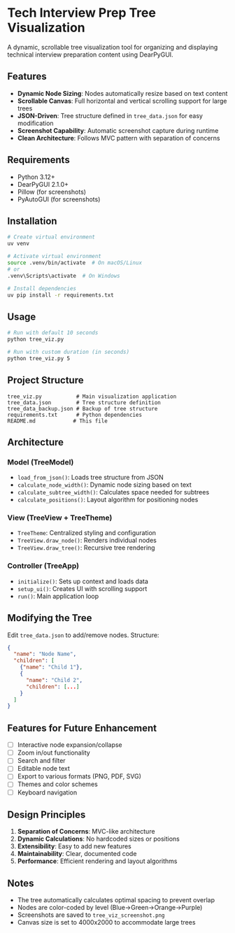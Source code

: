 # Tech Interview Prep Tree Visualization

A dynamic, scrollable tree visualization tool for organizing and displaying technical interview preparation content using DearPyGUI.

## Features

- **Dynamic Node Sizing**: Nodes automatically resize based on text content
- **Scrollable Canvas**: Full horizontal and vertical scrolling support for large trees
- **JSON-Driven**: Tree structure defined in `tree_data.json` for easy modification
- **Screenshot Capability**: Automatic screenshot capture during runtime
- **Clean Architecture**: Follows MVC pattern with separation of concerns

## Requirements

- Python 3.12+
- DearPyGUI 2.1.0+
- Pillow (for screenshots)
- PyAutoGUI (for screenshots)

## Installation

```bash
# Create virtual environment
uv venv

# Activate virtual environment
source .venv/bin/activate  # On macOS/Linux
# or
.venv\Scripts\activate  # On Windows

# Install dependencies
uv pip install -r requirements.txt
```

## Usage

```bash
# Run with default 10 seconds
python tree_viz.py

# Run with custom duration (in seconds)
python tree_viz.py 5
```

## Project Structure

```
tree_viz.py           # Main visualization application
tree_data.json        # Tree structure definition
tree_data_backup.json # Backup of tree structure
requirements.txt      # Python dependencies
README.md            # This file
```

## Architecture

### Model (TreeModel)
- `load_from_json()`: Loads tree structure from JSON
- `calculate_node_width()`: Dynamic node sizing based on text
- `calculate_subtree_width()`: Calculates space needed for subtrees
- `calculate_positions()`: Layout algorithm for positioning nodes

### View (TreeView + TreeTheme)
- `TreeTheme`: Centralized styling and configuration
- `TreeView.draw_node()`: Renders individual nodes
- `TreeView.draw_tree()`: Recursive tree rendering

### Controller (TreeApp)
- `initialize()`: Sets up context and loads data
- `setup_ui()`: Creates UI with scrolling support
- `run()`: Main application loop

## Modifying the Tree

Edit `tree_data.json` to add/remove nodes. Structure:

```json
{
  "name": "Node Name",
  "children": [
    {"name": "Child 1"},
    {
      "name": "Child 2",
      "children": [...]
    }
  ]
}
```

## Features for Future Enhancement

- [ ] Interactive node expansion/collapse
- [ ] Zoom in/out functionality
- [ ] Search and filter
- [ ] Editable node text
- [ ] Export to various formats (PNG, PDF, SVG)
- [ ] Themes and color schemes
- [ ] Keyboard navigation

## Design Principles

1. **Separation of Concerns**: MVC-like architecture
2. **Dynamic Calculations**: No hardcoded sizes or positions
3. **Extensibility**: Easy to add new features
4. **Maintainability**: Clear, documented code
5. **Performance**: Efficient rendering and layout algorithms

## Notes

- The tree automatically calculates optimal spacing to prevent overlap
- Nodes are color-coded by level (Blue→Green→Orange→Purple)
- Screenshots are saved to `tree_viz_screenshot.png`
- Canvas size is set to 4000x2000 to accommodate large trees

